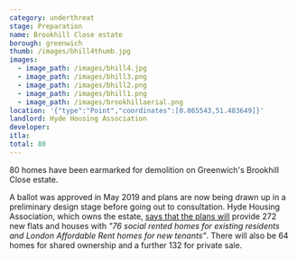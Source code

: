 ```yaml
---
category: underthreat
stage: Preparation 
name: Brookhill Close estate 
borough: greenwich
thumb: /images/bhill4thumb.jpg
images:
  - image_path: /images/bhill4.jpg
  - image_path: /images/bhill3.png
  - image_path: /images/bhill2.png
  - image_path: /images/bhill1.png
  - image_path: /images/brookhillaerial.png
location: '{"type":"Point","coordinates":[0.065543,51.483649]}'
landlord: Hyde Housing Association
developer:
itla:
total: 80
---
```

80 homes have been earmarked for demolition on Greenwich's Brookhill Close estate.

A ballot was approved in May 2019 and plans are now being drawn up in a preliminary design stage before going out to consultation. Hyde Housing Association, which owns the estate, [says that the plans will](https://www.hyde-housing.co.uk/news/estate-regeneration/putting-resident-engagement-at-the-heart-of-regeneration/) provide 272 new flats and houses with _"76 social rented homes for existing residents and London Affordable Rent homes for new tenants"_. There will also be 64 homes for shared ownership and a further 132 for private sale.
